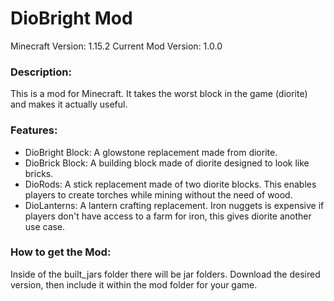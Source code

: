# DioBright Mod
Minecraft Version: 1.15.2
Current Mod Version: 1.0.0

### Description: 
This is a mod for Minecraft. It takes the worst block in the game (diorite) and makes it actually useful.

### Features:
* DioBright Block: A glowstone replacement made from diorite.
* DioBrick Block: A building block made of diorite designed to look like bricks.
* DioRods: A stick replacement made of two diorite blocks. This enables players to create torches  while mining without the need of wood.
* DioLanterns: A lantern crafting replacement. Iron nuggets is expensive if players don't have access to a farm for iron, this gives diorite another use case.

### How to get the Mod:
Inside of the built_jars folder there will be jar folders. Download the desired version, then include it within the mod folder for your game.
